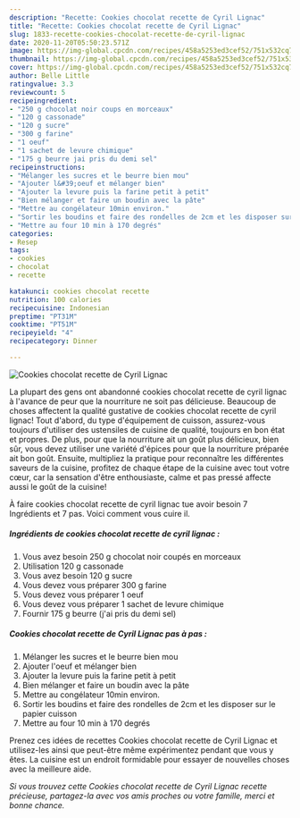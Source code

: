 ```yaml
---
description: "Recette: Cookies chocolat recette de Cyril Lignac"
title: "Recette: Cookies chocolat recette de Cyril Lignac"
slug: 1833-recette-cookies-chocolat-recette-de-cyril-lignac
date: 2020-11-20T05:50:23.571Z
image: https://img-global.cpcdn.com/recipes/458a5253ed3cef52/751x532cq70/cookies-chocolat-recette-de-cyril-lignac-photo-principale-de-la-recette.jpg
thumbnail: https://img-global.cpcdn.com/recipes/458a5253ed3cef52/751x532cq70/cookies-chocolat-recette-de-cyril-lignac-photo-principale-de-la-recette.jpg
cover: https://img-global.cpcdn.com/recipes/458a5253ed3cef52/751x532cq70/cookies-chocolat-recette-de-cyril-lignac-photo-principale-de-la-recette.jpg
author: Belle Little
ratingvalue: 3.3
reviewcount: 5
recipeingredient:
- "250 g chocolat noir coups en morceaux"
- "120 g cassonade"
- "120 g sucre"
- "300 g farine"
- "1 oeuf"
- "1 sachet de levure chimique"
- "175 g beurre jai pris du demi sel"
recipeinstructions:
- "Mélanger les sucres et le beurre bien mou"
- "Ajouter l&#39;oeuf et mélanger bien"
- "Ajouter la levure puis la farine petit à petit"
- "Bien mélanger et faire un boudin avec la pâte"
- "Mettre au congélateur 10min environ."
- "Sortir les boudins et faire des rondelles de 2cm et les disposer sur le papier cuisson"
- "Mettre au four 10 min à 170 degrés"
categories:
- Resep
tags:
- cookies
- chocolat
- recette

katakunci: cookies chocolat recette 
nutrition: 100 calories
recipecuisine: Indonesian
preptime: "PT31M"
cooktime: "PT51M"
recipeyield: "4"
recipecategory: Dinner

---
```



![Cookies chocolat recette de Cyril Lignac](https://img-global.cpcdn.com/recipes/458a5253ed3cef52/751x532cq70/cookies-chocolat-recette-de-cyril-lignac-photo-principale-de-la-recette.jpg)

La plupart des gens ont abandonné cookies chocolat recette de cyril lignac à l'avance de peur que la nourriture ne soit pas délicieuse. Beaucoup de choses affectent la qualité gustative de cookies chocolat recette de cyril lignac! Tout d'abord, du type d'équipement de cuisson, assurez-vous toujours d'utiliser des ustensiles de cuisine de qualité, toujours en bon état et propres. De plus, pour que la nourriture ait un goût plus délicieux, bien sûr, vous devez utiliser une variété d'épices pour que la nourriture préparée ait bon goût. Ensuite, multipliez la pratique pour reconnaître les différentes saveurs de la cuisine, profitez de chaque étape de la cuisine avec tout votre cœur, car la sensation d'être enthousiaste, calme et pas pressé affecte aussi le goût de la cuisine!

<!--inarticleads1-->

À faire cookies chocolat recette de cyril lignac tue avoir besoin 7 Ingrédients et 7 pas. Voici comment vous cuire il.

##### Ingrédients de cookies chocolat recette de cyril lignac :

1. Vous avez besoin 250 g chocolat noir coupés en morceaux
1. Utilisation 120 g cassonade
1. Vous avez besoin 120 g sucre
1. Vous devez vous préparer 300 g farine
1. Vous devez vous préparer 1 oeuf
1. Vous devez vous préparer 1 sachet de levure chimique
1. Fournir 175 g beurre (j&#39;ai pris du demi sel)




<!--inarticleads2-->

##### Cookies chocolat recette de Cyril Lignac pas à pas :

1. Mélanger les sucres et le beurre bien mou
1. Ajouter l&#39;oeuf et mélanger bien
1. Ajouter la levure puis la farine petit à petit
1. Bien mélanger et faire un boudin avec la pâte
1. Mettre au congélateur 10min environ.
1. Sortir les boudins et faire des rondelles de 2cm et les disposer sur le papier cuisson
1. Mettre au four 10 min à 170 degrés




<!--inarticleads1-->

<p>
Prenez ces idées de recettes Cookies chocolat recette de Cyril Lignac et utilisez-les ainsi que peut-être même expérimentez pendant que vous y êtes. La cuisine est un endroit formidable pour essayer de nouvelles choses avec la meilleure aide.
</p>

<p>
<i>Si vous trouvez cette Cookies chocolat recette de Cyril Lignac recette précieuse, partagez-la avec vos amis proches ou votre famille, merci et bonne chance.</i>
</p>

